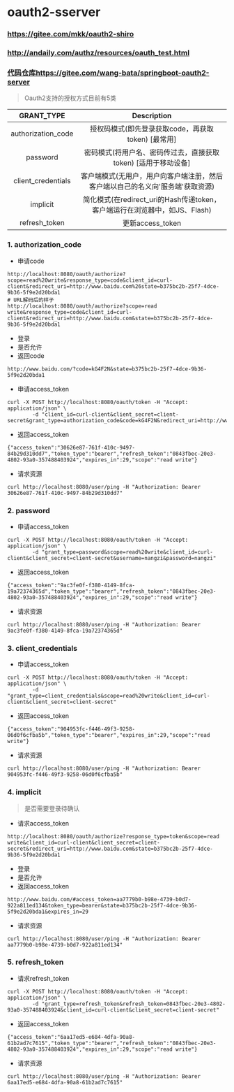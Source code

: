 # oauth2-sserver

### https://gitee.com/mkk/oauth2-shiro
### http://andaily.com/authz/resources/oauth_test.html

### [代码仓库https://gitee.com/wang-bata/springboot-oauth2-server](https://gitee.com/wang-bata/springboot-oauth2-server)
> Oauth2支持的授权方式目前有5类  

GRANT_TYPE | Description
:---:|:---:
authorization_code | 授权码模式(即先登录获取code，再获取token) [最常用]
password | 密码模式(将用户名、密码传过去，直接获取token) [适用于移动设备]
client_credentials | 客户端模式(无用户，用户向客户端注册，然后客户端以自己的名义向'服务端'获取资源)
implicit| 简化模式(在redirect_uri的Hash传递token，客户端运行在浏览器中，如JS、Flash)
refresh_token | 更新access_token

### 1. authorization_code
* 申请code  
```
http://localhost:8080/oauth/authorize?scope=read%20write&response_type=code&client_id=curl-client&redirect_uri=http://www.baidu.com%26state=b375bc2b-25f7-4dce-9b36-5f9e2d20bda1
# URL解码后的样子
http://localhost:8080/oauth/authorize?scope=read write&response_type=code&client_id=curl-client&redirect_uri=http://www.baidu.com&state=b375bc2b-25f7-4dce-9b36-5f9e2d20bda1
```
* 登录
* 是否允许
* 返回code
```
http://www.baidu.com/?code=kG4F2N&state=b375bc2b-25f7-4dce-9b36-5f9e2d20bda1
```
* 申请access_token
```
curl -X POST http://localhost:8080/oauth/token -H "Accept: application/json" \
        -d "client_id=curl-client&client_secret=client-secret&grant_type=authorization_code&code=kG4F2N&redirect_uri=http://www.baidu.com"
```
* 返回access_token
```
{"access_token":"30626e87-761f-410c-9497-84b29d310dd7","token_type":"bearer","refresh_token":"0843fbec-20e3-4802-93a0-357488403924","expires_in":29,"scope":"read write"}
```
* 请求资源
```
curl http://localhost:8080/user/ping -H "Authorization: Bearer 30626e87-761f-410c-9497-84b29d310dd7"
```

### 2. password
* 申请access_token
```
curl -X POST http://localhost:8080/oauth/token -H "Accept: application/json" \
        -d "grant_type=password&scope=read%20write&client_id=curl-client&client_secret=client-secret&username=nangzi&password=nangzi"
```
* 返回access_token
```
{"access_token":"9ac3fe0f-f380-4149-8fca-19a72374365d","token_type":"bearer","refresh_token":"0843fbec-20e3-4802-93a0-357488403924","expires_in":29,"scope":"read write"}
```
* 请求资源
```
curl http://localhost:8080/user/ping -H "Authorization: Bearer 9ac3fe0f-f380-4149-8fca-19a72374365d"
```
### 3. client_credentials
* 申请access_token
```
curl -X POST http://localhost:8080/oauth/token -H "Accept: application/json" \
        -d "grant_type=client_credentials&scope=read%20write&client_id=curl-client&client_secret=client-secret"
```
* 返回access_token
```
{"access_token":"904953fc-f446-49f3-9258-06d0f6cfba5b","token_type":"bearer","expires_in":29,"scope":"read write"}
```
* 请求资源
```
curl http://localhost:8080/user/ping -H "Authorization: Bearer 904953fc-f446-49f3-9258-06d0f6cfba5b"
```
### 4. implicit
> 是否需要登录待确认 
* 请求access_token
```
http://localhost:8080/oauth/authorize?response_type=token&scope=read write&client_id=curl-client&client_secret=client-secret&redirect_uri=http://www.baidu.com&state=b375bc2b-25f7-4dce-9b36-5f9e2d20bda1
```
* 登录
* 是否允许
* 返回access_token
```
http://www.baidu.com/#access_token=aa7779b0-b98e-4739-b0d7-922a811ed134&token_type=bearer&state=b375bc2b-25f7-4dce-9b36-5f9e2d20bda1&expires_in=29
```
* 请求资源
```
curl http://localhost:8080/user/ping -H "Authorization: Bearer aa7779b0-b98e-4739-b0d7-922a811ed134"
```
### 5. refresh_token
* 请求refresh_token
```
curl -X POST http://localhost:8080/oauth/token -H "Accept: application/json" \
        -d "grant_type=refresh_token&refresh_token=0843fbec-20e3-4802-93a0-357488403924&client_id=curl-client&client_secret=client-secret"
```
* 返回access_token
```
{"access_token":"6aa17ed5-e684-4dfa-90a8-61b2ad7c7615","token_type":"bearer","refresh_token":"0843fbec-20e3-4802-93a0-357488403924","expires_in":29,"scope":"read write"}
```
* 请求资源
```
curl http://localhost:8080/user/ping -H "Authorization: Bearer 6aa17ed5-e684-4dfa-90a8-61b2ad7c7615"
```
